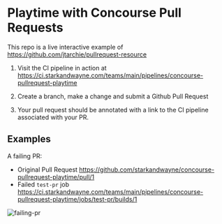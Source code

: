 # Playtime with Concourse Pull Requests

This repo is a live interactive example of https://github.com/jtarchie/pullrequest-resource

1. Visit the CI pipeline in action at https://ci.starkandwayne.com/teams/main/pipelines/concourse-pullrequest-playtime

2. Create a branch, make a change and submit a Github Pull Request

3. Your pull request should be annotated with a link to the CI pipeline associated with your PR.

## Examples

A failing PR:

* Original Pull Request https://github.com/starkandwayne/concourse-pullrequest-playtime/pull/1
* Failed `test-pr` job https://ci.starkandwayne.com/teams/main/pipelines/concourse-pullrequest-playtime/jobs/test-pr/builds/1

![failing-pr](https://cl.ly/2V2I230l3T3q/download/failing-pr.png)
